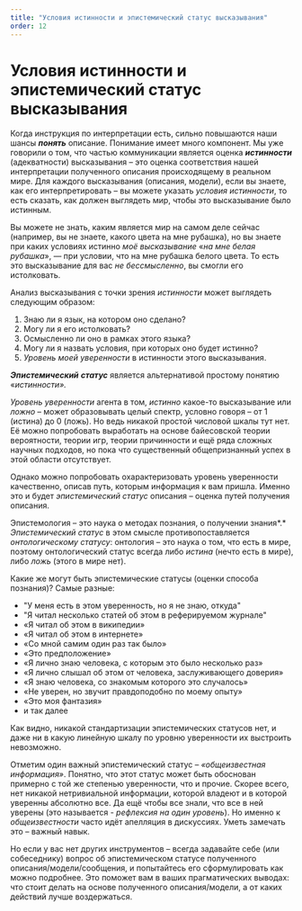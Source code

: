 ```yaml
---
title: "Условия истинности и эпистемический статус высказывания"
order: 12
---
```


# Условия истинности и эпистемический статус высказывания

Когда инструкция по интерпретации есть, сильно повышаются наши шансы ***понять*** описание. Понимание имеет много компонент. Мы уже говорили о том, что частью коммуникации является оценка ***истинности*** (адекватности) высказывания – это оценка соответствия нашей интерпретации полученного описания происходящему в реальном мире. Для каждого высказывания (описания, модели), если вы знаете, как его интерпретировать – вы можете указать *условия истинности*, то есть сказать, как должен выглядеть мир, чтобы это высказывание было истинным.

Вы можете не знать, каким является мир на самом деле сейчас (например, вы не знаете, какого цвета на мне рубашка), но вы знаете при каких условиях истинно *моё высказывание* «*на мне белая рубашка*», — при условии, что на мне рубашка белого цвета. То есть это высказывание для вас *не бессмысленно*, вы смогли его истолковать.

Анализ высказывания с точки зрения *истинности* может выглядеть следующим образом:

1. Знаю ли я язык, на котором оно сделано?
2. Могу ли я его истолковать?
3. Осмысленно ли оно в рамках этого языка?
4. Могу ли я назвать условия, при которых оно будет истинно?
5. *Уровень моей уверенности* в истинности этого высказывания.

***Эпистемический*** ***статус*** является альтернативой простому понятию «*истинности».*

*Уровень уверенности* агента в том, *истинно* какое-то высказывание или *ложно* – может образовывать целый спектр, условно говоря – от 1 (истина) до 0 (ложь). Но ведь никакой простой числовой шкалы тут нет. Её можно попробовать выработать на основе байесовской теории вероятности, теории игр, теории причинности и ещё ряда сложных научных подходов, но пока что существенный общепризнанный успех в этой области отсутствует.

Однако можно попробовать охарактеризовать уровень уверенности качественно, описав путь, которым информация к вам пришла. Именно это и будет *эпистемический* *статус* описания – оценка путей получения описания.

Эпистемология – это наука о методах познания, о получении знания*.* *Эпистемический* *статус* в этом смысле противопоставляется *онтологическому статусу*: онтология – это наука о том, что есть в мире, поэтому онтологический статус всегда либо *истина* (нечто есть в мире), либо *ложь* (этого в мире нет).

Какие же могут быть эпистемические статусы (оценки способа познания)? Самые разные:

* "У меня есть в этом уверенность, но я не знаю, откуда"
* "Я читал несколько статей об этом в реферируемом журнале"
* «Я читал об этом в википедии»
* «Я читал об этом в интернете»
* «Со мной самим один раз так было»
* «Это предположение»
* «Я лично знаю человека, с которым это было несколько раз»
* «Я лично слышал об этом от человека, заслуживающего доверия»
* «Я знаю человека, со знакомым которого это случалось»
* «Не уверен, но звучит правдоподобно по моему опыту»
* «Это моя фантазия»
* и так далее

Как видно, никакой стандартизации эпистемических статусов нет, и даже ни в какую линейную шкалу по уровню уверенности их выстроить невозможно.

Отметим один важный эпистемический статус – *«общеизвестная информация»*. Понятно, что этот статус может быть обоснован примерно с той же степенью уверенности, что и прочие. Скорее всего, нет никакой нетривиальной информации, которой владеют и в которой уверенны абсолютно все. Да ещё чтобы все знали, что все в ней уверены (это называется - *рефлексия на один уровень*). Но именно к *общеизвестности* часто идёт апелляция в дискуссиях. Уметь замечать это – важный навык.

Но если у вас нет других инструментов – всегда задавайте себе (или собеседнику) вопрос об эпистемическом статусе полученного описания/модели/сообщения, и попытайтесь его сформулировать как можно подробнее. Это поможет вам в ваших прагматических выводах: что стоит делать на основе полученного описания/модели, а от каких действий лучше воздержаться.